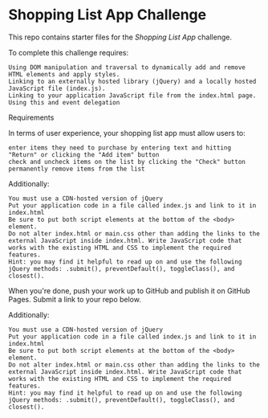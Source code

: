 # Shopping List App Challenge

This repo contains starter files for the *Shopping List App* challenge.



To complete this challenge requires:

    Using DOM manipulation and traversal to dynamically add and remove HTML elements and apply styles.
    Linking to an externally hosted library (jQuery) and a locally hosted JavaScript file (index.js).
    Linking to your application JavaScript file from the index.html page.
    Using this and event delegation


Requirements

In terms of user experience, your shopping list app must allow users to:

    enter items they need to purchase by entering text and hitting "Return" or clicking the "Add item" button
    check and uncheck items on the list by clicking the "Check" button
    permanently remove items from the list

Additionally:

    You must use a CDN-hosted version of jQuery
    Put your application code in a file called index.js and link to it in index.html
    Be sure to put both script elements at the bottom of the <body> element.
    Do not alter index.html or main.css other than adding the links to the external JavaScript inside index.html. Write JavaScript code that works with the existing HTML and CSS to implement the required features.
    Hint: you may find it helpful to read up on and use the following jQuery methods: .submit(), preventDefault(), toggleClass(), and closest().

When you're done, push your work up to GitHub and publish it on GitHub Pages. Submit a link to your repo below.

Additionally:

    You must use a CDN-hosted version of jQuery
    Put your application code in a file called index.js and link to it in index.html
    Be sure to put both script elements at the bottom of the <body> element.
    Do not alter index.html or main.css other than adding the links to the external JavaScript inside index.html. Write JavaScript code that works with the existing HTML and CSS to implement the required features.
    Hint: you may find it helpful to read up on and use the following jQuery methods: .submit(), preventDefault(), toggleClass(), and closest().
